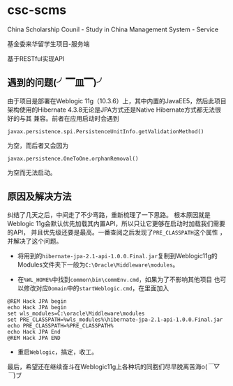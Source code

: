 # csc-scms
China Scholarship Counil - Study in China Management System - Service

基金委来华留学生项目-服务端

基于RESTful实现API



## 遇到的问题(╯▔皿▔)╯

由于项目是部署在Weblogic 11g（10.3.6）上，其中内置的JavaEE5，然后此项目架构使用的Hibernate 4.3.8无论是JPA方式还是Native Hibernate方式都无法很好的与其
兼容。前者在应用启动时会遇到
```
javax.persistence.spi.PersistenceUnitInfo.getValidationMethod()
```
为空，而后者又会因为
```
javax.persistence.OneToOne.orphanRemoval()
```
为空而无法启动。
## 原因及解决方法
纠结了几天之后，中间走了不少弯路，重新梳理了一下思路。
根本原因就是Weblogic 11g会默认优先加载其内置API，所以只让它更够在启动时加载我们需要的API，
并且优先级还要是最高。一番查阅之后发现了`PRE_CLASSPATH`这个属性
，并解决了这个问题。

- 将用到的`hibernate-jpa-2.1-api-1.0.0.Final.jar`复制到Weblogic11g的
Modules文件夹下一般为`C:\Oracle\Middleware\modules`。

- 在`%WL_HOME%`中找到`common\bin\commEnv.cmd`，如果为了不影响其他项目
也可以修改对应`Domain`中的`startWeblogic.cmd`，在里面加入

```
@REM Hack JPA begin
echo Hack JPA begin
set wls_modules=C:\oracle\Middleware\modules
set PRE_CLASSPATH=%wls_modules%\hibernate-jpa-2.1-api-1.0.0.Final.jar
echo PRE_CLASSPATH=%PRE_CLASSPATH%
echo Hack JPA End
@REM Hack JPA END
```

- 重启`Weblogic`，搞定，收工。

最后，希望还在继续奋斗在Weblogic11g上各种坑的同胞们尽早脱离苦海o(*￣▽￣*)ブ